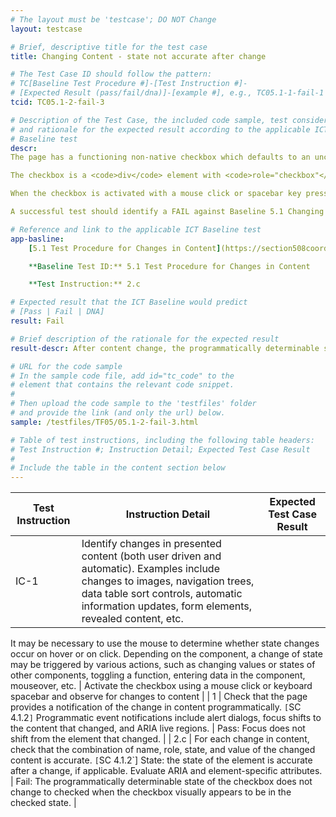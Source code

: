 ```yaml
---
# The layout must be 'testcase'; DO NOT Change
layout: testcase

# Brief, descriptive title for the test case
title: Changing Content - state not accurate after change

# The Test Case ID should follow the pattern:
# TC[Baseline Test Procedure #]-[Test Instruction #]-
# [Expected Result (pass/fail/dna)]-[example #], e.g., TC05.1-1-fail-1
tcid: TC05.1-2-fail-3

# Description of the Test Case, the included code sample, test considerations,
# and rationale for the expected result according to the applicable ICT
# Baseline test
descr:
The page has a functioning non-native checkbox which defaults to an unchecked state on page load.

The checkbox is a <code>div</code> element with <code>role="checkbox"</code> and <code>aria-checked="false"</code>.

When the checkbox is activated with a mouse click or spacebar key press, the checkbox visually appears to become checked. However, assistive technologies cannot programmatically determine the change of state because the <code>aria-checked</code> attribute is not updated to <code>true</code>.

A successful test should identify a FAIL against Baseline 5.1 Changing Content.

# Reference and link to the applicable ICT Baseline test
app-basline:
    [5.1 Test Procedure for Changes in Content](https://section508coordinators.github.io/ICTTestingBaseline/05Changing.html#51-test-procedure-for-changes-in-content)

    **Baseline Test ID:** 5.1 Test Procedure for Changes in Content

    **Test Instruction:** 2.c

# Expected result that the ICT Baseline would predict
# [Pass | Fail | DNA]
result: Fail

# Brief description of the rationale for the expected result
result-descr: After content change, the programmatically determinable state of the element does not change.

# URL for the code sample
# In the sample code file, add id="tc_code" to the
# element that contains the relevant code snippet.
#
# Then upload the code sample to the 'testfiles' folder
# and provide the link (and only the url) below.
sample: /testfiles/TF05/05.1-2-fail-3.html

# Table of test instructions, including the following table headers:
# Test Instruction #; Instruction Detail; Expected Test Case Result
#
# Include the table in the content section below
---
```

| Test Instruction | Instruction Detail | Expected Test Case Result |
|------------------|--------------------|---------------------------|
| IC-1 | Identify changes in presented content (both user driven and automatic). Examples include changes to images, navigation trees, data table sort controls, automatic information updates, form elements, revealed content, etc.
It may be necessary to use the mouse to determine whether state changes occur on hover or on click.
Depending on the component, a change of state may be triggered by various actions, such as changing values or states of other components, toggling a function, entering data in the component, mouseover, etc. | Activate the checkbox using a mouse click or keyboard spacebar and observe for changes to content |
| 1 | Check that the page provides a notification of the change in content programmatically. `[`SC 4.1.2`]`
Programmatic event notifications include alert dialogs, focus shifts to the content that changed, and ARIA live regions. | Pass: Focus does not shift from the element that changed. |
| 2.c | For each change in content, check that the combination of name, role, state, and value of the changed content is accurate. `[`SC 4.1.2`] State: the state of the element is accurate after a change, if applicable.
Evaluate ARIA and element-specific attributes. | Fail: The programmatically determinable state of the checkbox does not change to checked when the checkbox visually appears to be in the checked state. |
